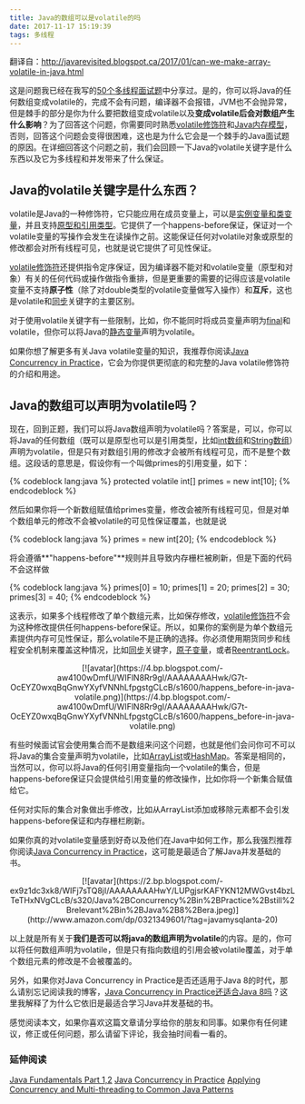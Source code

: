 ```yaml
---
title: Java的数组可以是volatile的吗
date: 2017-11-17 15:19:39
tags: 多线程
---
```

翻译自：http://javarevisited.blogspot.ca/2017/01/can-we-make-array-volatile-in-java.html

这是问题我已经在我写的[50个多线程面试题](http://javarevisited.blogspot.sg/2014/07/top-50-java-multithreading-interview-questions-answers.html)中分享过。是的，你可以将Java的任何数组变成volatile的，完成不会有问题，编译器不会报错，JVM也不会抛异常，但是棘手的部分是你为什么要把数组变成volatile以及**变成volatile后会对数组产生什么影响**？为了回答这个问题，你需要同时熟悉[volatile修饰符](http://javarevisited.blogspot.com/2011/06/volatile-keyword-java-example-tutorial.html)和[Java内存模型](http://javarevisited.blogspot.sg/2011/04/synchronization-in-java-synchronized.html)，否则，回答这个问题会变得很困难，这也是为什么它会是一个棘手的Java面试题的原因。在详细回答这个问题之前，我们会回顾一下Java的volatile关键字是什么东西以及它为多线程和并发带来了什么保证。

## Java的volatile关键字是什么东西？
volatile是Java的一种修饰符，它只能应用在成员变量上，可以是[实例变量和类变量](http://javarevisited.blogspot.com/2012/02/difference-between-instance-class-and.html)，并且支持[原型和引用类型](http://javarevisited.blogspot.sg/2015/09/difference-between-primitive-and-reference-variable-java.html)。它提供了一个happens-before保证，保证对一个volatile变量的写操作会发生在读操作之前。这能保证任何对volatile对象或原型的修改都会对所有线程可见，也就是说它提供了可见性保证。

[volatile修饰符](http://www.java67.com/2012/08/what-is-volatile-variable-in-java-when.html)还提供指令定序保证，因为编译器不能对和volatile变量（原型和对象）有关的任何代码或操作做指令重排，但是更重要的需要的记得应该是volatile变量不支持**原子性**（除了对double类型的volatile变量做写入操作）和**互斥**，这也是volatile和[同步](http://www.java67.com/2013/01/difference-between-synchronized-block-vs-method-java-example.html)关键字的主要区别。

对于使用volatile关键字有一些限制，比如，你不能同时将成员变量声明为[final](http://javarevisited.blogspot.sg/2016/09/21-java-final-modifier-keyword-interview-questions-answers.html)和volatile，但你可以将Java的[静态变量](http://www.java67.com/2016/05/difference-between-static-and-nonstatic-member-variable-in-java.html)声明为volatile。

如果你想了解更多有关Java volatile变量的知识，我推荐你阅读[Java Concurrency in Practice](http://www.amazon.com/dp/0321349601/?tag=javamysqlanta-20)，它会为你提供更彻底的和完整的Java volatile修饰符的介绍和用途。

## Java的数组可以声明为volatile吗？
现在，回到正题，我们可以将Java数组声明为volatile吗？答案是，可以，你可以将Java的任何数组（既可以是原型也可以是引用类型，比如[int数组](http://www.java67.com/2015/07/array-concepts-interview-questions-answers-java.html)和[String数组](http://www.java67.com/2012/09/java-program-to-convert-string-arraylist-to-string-array.html)）声明为volatile，但是只有对数组引用的修改才会被所有线程可见，而不是整个数组。这段话的意思是，假设你有一个叫做primes的引用变量，如下：

{% codeblock lang:java %}
protected volatile int[] primes = new int[10];
{% endcodeblock %}

然后如果你将一个新数组赋值给primes变量，修改会被所有线程可见，但是对单个数组单元的修改不会被volatile的可见性保证覆盖，也就是说

{% codeblock lang:java %}
primes = new int[20];
{% endcodeblock %}

将会遵循**"happens-before"**规则并且导致内存栅栏被刷新，但是下面的代码不会这样做

{% codeblock lang:java %}
primes[0] = 10;
primes[1] = 20;
primes[2] = 30;
primes[3] = 40;
{% endcodeblock %}

这表示，如果多个线程修改了单个数组元素，比如保存修改，[volatile修饰符](http://javarevisited.blogspot.com/2012/03/difference-between-transient-and.html)不会为这种修改提供任何happens-before保证。所以，如果你的案例是为单个数组元素提供内存可见性保证，那么volatile不是正确的选择。你必须使用期货同步和线程安全机制来覆盖这种情况，比如[同步](http://www.java67.com/2012/08/5-thread-interview-questions-answers-in.html)关键字，[原子变量](http://javarevisited.blogspot.com//2011/07/java-multi-threading-interview.html)，或者[ReentrantLock](http://javarevisited.blogspot.sg/2013/03/reentrantlock-example-in-java-synchronized-difference-vs-lock.html)。

<div align=center>[![avatar](https://4.bp.blogspot.com/-aw4100wDmfU/WIFlN8Rr9gI/AAAAAAAAHwk/G7t-OcEYZ0wxqBqGnwYXyfVNNhLfpgstgCLcB/s1600/happens_before-in-java-volatile.png)](https://4.bp.blogspot.com/-aw4100wDmfU/WIFlN8Rr9gI/AAAAAAAAHwk/G7t-OcEYZ0wxqBqGnwYXyfVNNhLfpgstgCLcB/s1600/happens_before-in-java-volatile.png)</div>

有些时候面试官会使用集合而不是数组来问这个问题，也就是他们会问你可不可以将Java的集合变量声明为volatile，比如[ArrayList](http://www.java67.com/2015/06/20-java-arraylist-interview-questions.html)或[HashMap](http://javarevisited.blogspot.sg/2014/11/how-to-loop-hashmap-or-hashtable-in-jsp-example.html)。答案是相同的，当然可以，你可以将Java的任何引用变量指向一个volatile的集合，但是happens-before保证只会提供给引用变量的修改操作，比如你将一个新集合赋值给它。

任何对实际的集合对象做出手修改，比如从ArrayList添加或移除元素都不会引发happens-before保证和内存栅栏刷新。

如果你真的对volatile变量感到好奇以及他们在Java中如何工作，那么我强烈推荐你阅读[Java Concurrency in Practice](http://www.amazon.com/dp/0321349601/?tag=javamysqlanta-20)，这可能是最适合了解Java并发基础的书。

<div align=center>[![avatar](https://2.bp.blogspot.com/-ex9z1dc3xk8/WIFj7sTQ8jI/AAAAAAAAHwY/LUPgjsrKAFYKN12MWGvst4bzLTeTHxNVgCLcB/s320/Java%2BConcurrency%2Bin%2BPractice%2Bstill%2Brelevant%2Bin%2BJava%2B8%2Bera.jpeg)](http://www.amazon.com/dp/0321349601/?tag=javamysqlanta-20)</div>

以上就是所有关于**我们是否可以将java的数组声明为volatile**的内容。是的，你可以将任何数组声明为volatile，但是只有指向数组的引用会被volatile覆盖，对于单个数组元素的修改是不会被覆盖的。

另外，如果你对Java Concurrency in Practice是否还适用于Java 8的时代，那么请别忘记阅读我的博客，[Java Concurrency in Practice还适合Java 8吗](http://javarevisited.blogspot.sg/2016/12/is-java-concurrency-in-practice-still-relevant-in-era-of-java8.html)？这里我解释了为什么它依旧是最适合学习Java并发基础的书。

感觉阅读本文，如果你喜欢这篇文章请分享给你的朋友和同事。如果你有任何建议，修正或任何问题，那么请留下评论，我会抽时间看一看的。

### 延伸阅读
[Java Fundamentals Part 1,2](http://www.shareasale.com/m-pr.cfm?merchantID=53701&userID=880419&productID=546411875)
[Java Concurrency in Practice](http://www.amazon.com/dp/0321349601/?tag=javamysqlanta-20)
[Applying Concurrency and Multi-threading to Common Java Patterns](http://www.shareasale.com/m-pr.cfm?merchantID=53701&userID=880419&productID=687369751)